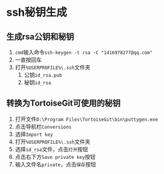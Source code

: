 # ssh秘钥生成

## 生成rsa公钥和秘钥

1. `cmd`输入命令`ssh-keygen -t rsa -C "1416978277@qq.com"`
2. 一直按回车
3. 打开`%USERPROFILE%\.ssh`文件夹
   1. 公钥`id_rsa.pub`
   2. 秘钥`id_rsa`

## 转换为TortoiseGit可使用的秘钥

1. 打开文件`D:\Program Files\TortoiseGit\bin\puttygen.exe`
2. 点击导航栏`Conversions`
3. 选择`Import key`
4. 打开`%USERPROFILE%\.ssh`文件夹
5. 选择`id_rsa`文件，点击`打开`按钮
6. 点击右下方`Save private key`按钮
7. 输入文件名`private`，点击`保存`按钮
